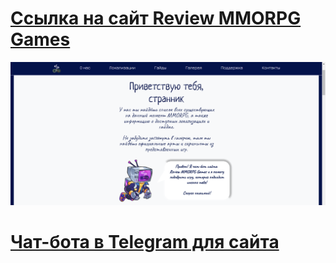 # [Ссылка на сайт Review MMORPG Games](https://reviewmmorpggames.netlify.app/)

![alt text](img/img.png)

# [Чат-бота в Telegram для сайта](https://t.me/ReviewMMORPG_bot)

